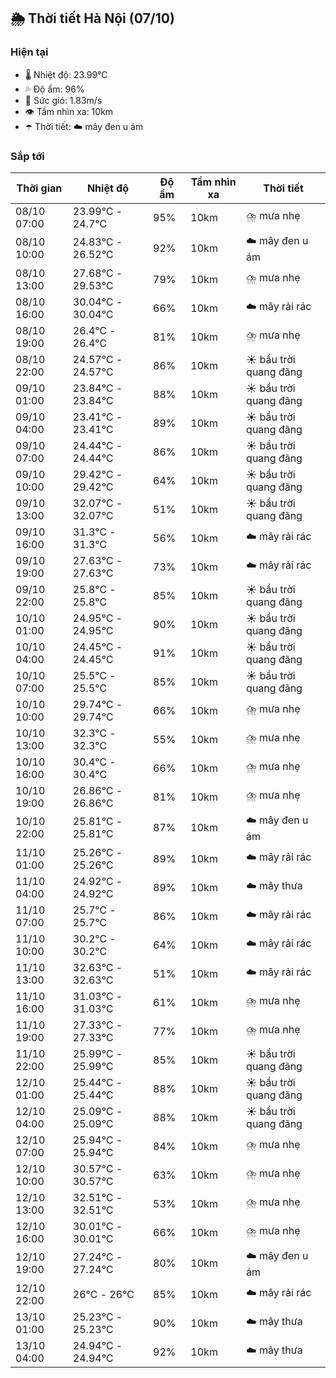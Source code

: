 ## 🌦️ Thời tiết Hà Nội (07/10)

### Hiện tại

- 🌡️ Nhiệt độ: 23.99℃
- 💦 Độ ẩm: 96%
- 💨 Sức gió: 1.83m/s
- 👁️ Tầm nhìn xa: 10km
- ☂️ Thời tiết: ☁️ mây đen u ám

### Sắp tới

| Thời gian | Nhiệt độ | Độ ẩm | Tầm nhìn xa | Thời tiết |
| --- | --- | --- | --- | --- |
| 08/10 07:00 | 23.99℃ - 24.7℃ | 95% | 10km | ⛈️ mưa nhẹ |
| 08/10 10:00 | 24.83℃ - 26.52℃ | 92% | 10km | ☁️ mây đen u ám |
| 08/10 13:00 | 27.68℃ - 29.53℃ | 79% | 10km | ⛈️ mưa nhẹ |
| 08/10 16:00 | 30.04℃ - 30.04℃ | 66% | 10km | ☁️ mây rải rác |
| 08/10 19:00 | 26.4℃ - 26.4℃ | 81% | 10km | ⛈️ mưa nhẹ |
| 08/10 22:00 | 24.57℃ - 24.57℃ | 86% | 10km | ☀️ bầu trời quang đãng |
| 09/10 01:00 | 23.84℃ - 23.84℃ | 88% | 10km | ☀️ bầu trời quang đãng |
| 09/10 04:00 | 23.41℃ - 23.41℃ | 89% | 10km | ☀️ bầu trời quang đãng |
| 09/10 07:00 | 24.44℃ - 24.44℃ | 86% | 10km | ☀️ bầu trời quang đãng |
| 09/10 10:00 | 29.42℃ - 29.42℃ | 64% | 10km | ☀️ bầu trời quang đãng |
| 09/10 13:00 | 32.07℃ - 32.07℃ | 51% | 10km | ☀️ bầu trời quang đãng |
| 09/10 16:00 | 31.3℃ - 31.3℃ | 56% | 10km | ☁️ mây rải rác |
| 09/10 19:00 | 27.63℃ - 27.63℃ | 73% | 10km | ☁️ mây rải rác |
| 09/10 22:00 | 25.8℃ - 25.8℃ | 85% | 10km | ☀️ bầu trời quang đãng |
| 10/10 01:00 | 24.95℃ - 24.95℃ | 90% | 10km | ☀️ bầu trời quang đãng |
| 10/10 04:00 | 24.45℃ - 24.45℃ | 91% | 10km | ☀️ bầu trời quang đãng |
| 10/10 07:00 | 25.5℃ - 25.5℃ | 85% | 10km | ☀️ bầu trời quang đãng |
| 10/10 10:00 | 29.74℃ - 29.74℃ | 66% | 10km | ⛈️ mưa nhẹ |
| 10/10 13:00 | 32.3℃ - 32.3℃ | 55% | 10km | ⛈️ mưa nhẹ |
| 10/10 16:00 | 30.4℃ - 30.4℃ | 66% | 10km | ⛈️ mưa nhẹ |
| 10/10 19:00 | 26.86℃ - 26.86℃ | 81% | 10km | ⛈️ mưa nhẹ |
| 10/10 22:00 | 25.81℃ - 25.81℃ | 87% | 10km | ☁️ mây đen u ám |
| 11/10 01:00 | 25.26℃ - 25.26℃ | 89% | 10km | ☁️ mây rải rác |
| 11/10 04:00 | 24.92℃ - 24.92℃ | 89% | 10km | ☁️ mây thưa |
| 11/10 07:00 | 25.7℃ - 25.7℃ | 86% | 10km | ☁️ mây rải rác |
| 11/10 10:00 | 30.2℃ - 30.2℃ | 64% | 10km | ☁️ mây rải rác |
| 11/10 13:00 | 32.63℃ - 32.63℃ | 51% | 10km | ☁️ mây rải rác |
| 11/10 16:00 | 31.03℃ - 31.03℃ | 61% | 10km | ⛈️ mưa nhẹ |
| 11/10 19:00 | 27.33℃ - 27.33℃ | 77% | 10km | ⛈️ mưa nhẹ |
| 11/10 22:00 | 25.99℃ - 25.99℃ | 85% | 10km | ☀️ bầu trời quang đãng |
| 12/10 01:00 | 25.44℃ - 25.44℃ | 88% | 10km | ☀️ bầu trời quang đãng |
| 12/10 04:00 | 25.09℃ - 25.09℃ | 88% | 10km | ☀️ bầu trời quang đãng |
| 12/10 07:00 | 25.94℃ - 25.94℃ | 84% | 10km | ⛈️ mưa nhẹ |
| 12/10 10:00 | 30.57℃ - 30.57℃ | 63% | 10km | ⛈️ mưa nhẹ |
| 12/10 13:00 | 32.51℃ - 32.51℃ | 53% | 10km | ⛈️ mưa nhẹ |
| 12/10 16:00 | 30.01℃ - 30.01℃ | 66% | 10km | ⛈️ mưa nhẹ |
| 12/10 19:00 | 27.24℃ - 27.24℃ | 80% | 10km | ☁️ mây đen u ám |
| 12/10 22:00 | 26℃ - 26℃ | 85% | 10km | ☁️ mây rải rác |
| 13/10 01:00 | 25.23℃ - 25.23℃ | 90% | 10km | ☁️ mây thưa |
| 13/10 04:00 | 24.94℃ - 24.94℃ | 92% | 10km | ☁️ mây thưa |
